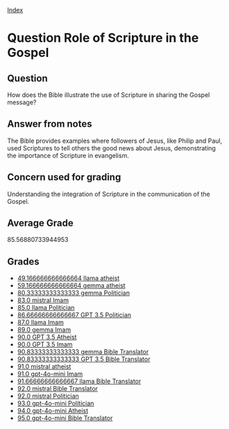 
[Index](../../index.md)
# Question Role of Scripture in the Gospel
## Question
How does the Bible illustrate the use of Scripture in sharing the Gospel message?

## Answer from notes
The Bible provides examples where followers of Jesus, like Philip and Paul, used Scriptures to tell others the good news about Jesus, demonstrating the importance of Scripture in evangelism.

## Concern used for grading
Understanding the integration of Scripture in the communication of the Gospel.

## Average Grade
85.56880733944953

## Grades
 * [49.166666666666664 llama atheist](../answers/llama_atheist/Role_of_Scripture_in_the_Gospel.md)
 * [59.166666666666664 gemma atheist](../answers/gemma_atheist/Role_of_Scripture_in_the_Gospel.md)
 * [80.33333333333333 gemma Politician](../answers/gemma_Politician/Role_of_Scripture_in_the_Gospel.md)
 * [83.0 mistral Imam](../answers/mistral_Imam/Role_of_Scripture_in_the_Gospel.md)
 * [85.0 llama Politician](../answers/llama_Politician/Role_of_Scripture_in_the_Gospel.md)
 * [86.66666666666667 GPT 3.5 Politician](../answers/GPT_3.5_Politician/Role_of_Scripture_in_the_Gospel.md)
 * [87.0 llama Imam](../answers/llama_Imam/Role_of_Scripture_in_the_Gospel.md)
 * [89.0 gemma Imam](../answers/gemma_Imam/Role_of_Scripture_in_the_Gospel.md)
 * [90.0 GPT 3.5 Atheist](../answers/GPT_3.5_Atheist/Role_of_Scripture_in_the_Gospel.md)
 * [90.0 GPT 3.5 Imam](../answers/GPT_3.5_Imam/Role_of_Scripture_in_the_Gospel.md)
 * [90.83333333333333 gemma Bible Translator](../answers/gemma_Bible_Translator/Role_of_Scripture_in_the_Gospel.md)
 * [90.83333333333333 GPT 3.5 Bible Translator](../answers/GPT_3.5_Bible_Translator/Role_of_Scripture_in_the_Gospel.md)
 * [91.0 mistral atheist](../answers/mistral_atheist/Role_of_Scripture_in_the_Gospel.md)
 * [91.0 gpt-4o-mini Imam](../answers/gpt-4o-mini_Imam/Role_of_Scripture_in_the_Gospel.md)
 * [91.66666666666667 llama Bible Translator](../answers/llama_Bible_Translator/Role_of_Scripture_in_the_Gospel.md)
 * [92.0 mistral Bible Translator](../answers/mistral_Bible_Translator/Role_of_Scripture_in_the_Gospel.md)
 * [92.0 mistral Politician](../answers/mistral_Politician/Role_of_Scripture_in_the_Gospel.md)
 * [93.0 gpt-4o-mini Politician](../answers/gpt-4o-mini_Politician/Role_of_Scripture_in_the_Gospel.md)
 * [94.0 gpt-4o-mini Atheist](../answers/gpt-4o-mini_Atheist/Role_of_Scripture_in_the_Gospel.md)
 * [95.0 gpt-4o-mini Bible Translator](../answers/gpt-4o-mini_Bible_Translator/Role_of_Scripture_in_the_Gospel.md)
